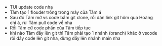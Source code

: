 - TUI update code nha
- Tâm tạo 1 flouder trống trong máy của Tâm á
- Sau đó Tâm mở vs code bấm git clone, rồi dán link git hôm qua Hoàng chỉ á, rùi Tâm pull code về nha
- Rồi Tâm cứ code phần của Tâm tiếp tục
- khi nào Tâm đẩy lên git thì Tâm phải tạo 1 nhánh (branch) khác ở vscode rồi đẩy code lên git nha, đừng đẩy lên nhánh main nha
